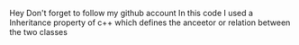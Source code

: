 Hey Don't forget to follow my github account
In this code I used a Inheritance property of c++ which defines the anceetor or relation between the two classes 
